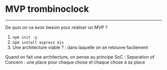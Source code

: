 # MVP trombinoclock

---

De quoi on va avoir besoin pour réaliser un MVP ?

1. `npm init -y`
2. `npm install express ejs`
3. Une architecture viable ? : dans laquelle on se retouvre facilement

Quand on fait une architecture, on pense au principe SoC :
Separation of Concern : une place pour chaque chose et chaque chose à sa place